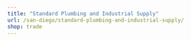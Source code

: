 ```yaml
---
title: "Standard Plumbing and Industrial Supply"
url: /san-diego/standard-plumbing-and-industrial-supply/
shop: trade
---
```

